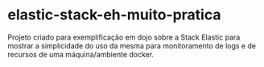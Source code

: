 # elastic-stack-eh-muito-pratica
Projeto criado para exemplificação em dojo sobre a Stack Elastic para mostrar a simplicidade do uso da mesma para monitoramento de logs e de recursos de uma máquina/ambiente docker.
